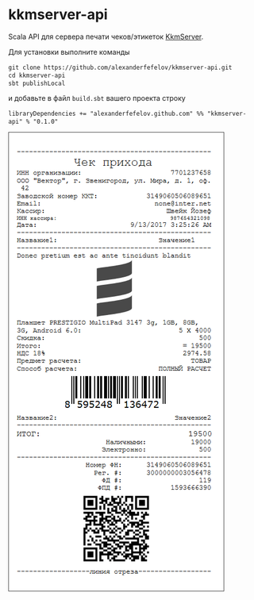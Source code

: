 # kkmserver-api

Scala API для сервера печати чеков/этикеток [KkmServer](https://kkmserver.ru/KkmServer).

Для установки выполните команды

    git clone https://github.com/alexanderfefelov/kkmserver-api.git
    cd kkmserver-api
    sbt publishLocal

и добавьте в файл `build.sbt` вашего проекта строку

    libraryDependencies += "alexanderfefelov.github.com" %% "kkmserver-api" % "0.1.0"

![Кассовый чек](https://raw.githubusercontent.com/alexanderfefelov/kkmserver-api/master/doc/sales-check.png)

